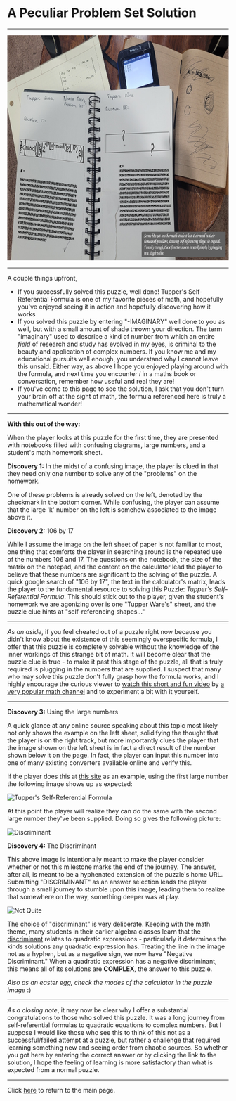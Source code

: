 # A Peculiar Problem Set Solution

-----

<img src="/images/PeculiarHW/PeculiarHW.jpg" alt="A Peculiar Problem Set" style="width:818px;height:512px;">

-----

A couple things upfront,

- If you successfully solved this puzzle, well done! Tupper's Self-Referential Formula is one of my favorite pieces of math, and hopefully you've enjoyed seeing it in action and hopefully discovering how it works
- If you solved this puzzle by entering "-IMAGINARY" well done to you as well, but with a small amount of shade thrown your direction. The term "imaginary" used to describe a kind of number from which an entire *field* of research and study has evolved in my eyes, is criminal to the beauty and application of complex numbers. If you know me and my educational pursuits well enough, you understand why I cannot leave this unsaid. Either way, as above I hope you enjoyed playing around with the formula, and next time you encounter *i* in a maths book or conversation, remember how useful and real they are!
- If you've come to this page to see the solution, I ask that you don't turn your brain off at the sight of math, the formula referenced here is truly a mathematical wonder!

-----


**With this out of the way:**

When the player looks at this puzzle for the first time, they are presented with notebooks filled with confusing diagrams, large numbers, and a student's math homework sheet.

**Discovery 1:** In the midst of a confusing image, the player is clued in that they need only one number to solve any of the "problems" on the homework.

One of these problems is already solved on the left, denoted by the checkmark in the bottom corner. While confusing, the player can assume that the large 'k' number on the left is somehow associated to the image above it.

**Discovery 2:** 106 by 17

While I assume the image on the left sheet of paper is not familiar to most, one thing that comforts the player in searching around is the repeated use of the numbers 106 and 17. The questions on the notebook, the size of the matrix on the notepad, and the content on the calculator lead the player to believe that these numbers are significant to the solving of the puzzle. A quick google search of "106 by 17", the text in the calculator's matrix, leads the player to the fundamental resource to solving this Puzzle: *Tupper's Self-Referential Formula*. This should stick out to the player, given the student's homework we are agonizing over is one "Tupper Ware's" sheet, and the puzzle clue hints at "self-referencing shapes..."

-----

*As an aside*, if you feel cheated out of a puzzle right now because you didn't know about the existence of this seemingly overspecific formula, I offer that this puzzle is completely solvable without the knowledge of the inner workings of this strange bit of math. It will become clear that the puzzle clue is true - to make it past this stage of the puzzle, all that is truly required is plugging in the numbers that are supplied. I suspect that many who may solve this puzzle don't fully grasp how the formula works, and I highly encourage the curious viewer to [watch this short and fun video](https://www.youtube.com/watch?v=_s5RFgd59ao) by [a very popular math channel](https://www.youtube.com/c/numberphile) and to experiment a bit with it yourself.

-----

**Discovery 3:** Using the large numbers

A quick glance at any online source speaking about this topic most likely not only shows the example on the left sheet, solidifying the thought that the player is on the right track, but more importantly clues the player that the image shown on the left sheet is in fact a direct result of the number shown below it on the page. In fact, the player can input this number into one of many existing converters available online and verify this.

If the player does this at [this site](https://keelyhill.github.io/tuppers-formula/) as an example, using the first large number the following image shows up as expected:

![Tupper's Self-Referential Formula](../../images/PeculiarHW/PeculiarHWFormula.png)

At this point the player will realize they can do the same with the second large number they've been supplied. Doing so gives the following picture:

![Discriminant](../../images/PeculiarHW/PeculiarHWDiscriminant.png)

**Discovery 4:** The Discriminant

This above image is intentionally meant to make the player consider whether or not this milestone marks the end of the journey. The answer, after all, is meant to be a hyphenated extension of the puzzle's home URL. Submitting "DISCRIMINANT" as an answer selection leads the player through a small journey to stumble upon this image, leading them to realize that somewhere on the way, something deeper was at play.

![Not Quite](../../images/PeculiarHW/PeculiarHWNotQuite.png)

The choice of "discriminant" is very deliberate. Keeping with the math theme, many students in their earlier algebra classes learn that the [discriminant](https://www.khanacademy.org/math/algebra/x2f8bb11595b61c86:quadratic-functions-equations/x2f8bb11595b61c86:quadratic-formula-a1/a/discriminant-review) relates to quadratic expressions - particularly it determines the kinds solutions any quadratic expression has. Treating the line in the image not as a hyphen, but as a negative sign, we now have "Negative Discriminant." When a quadratic expression has a negative discriminant, this means all of its solutions are **COMPLEX**, the answer to this puzzle.

*Also as an easter egg, check the modes of the calculator in the puzzle image* :)

-----

*As a closing note*, it may now be clear why I offer a substantial congratulations to those who solved this puzzle. It was a long journey from self-referential formulas to quadratic equations to complex numbers. But I suppose I would like those who see this to think of this not as a successful/failed attempt at a puzzle, but rather a challenge that required learning something new and seeing order from chaotic sources. So whether you got here by entering the correct answer or by clicking the link to the solution, I hope the feeling of learning is more satisfactory than what is expected from a normal puzzle.

-----

Click [here](../../#puzzles) to return to the main page.